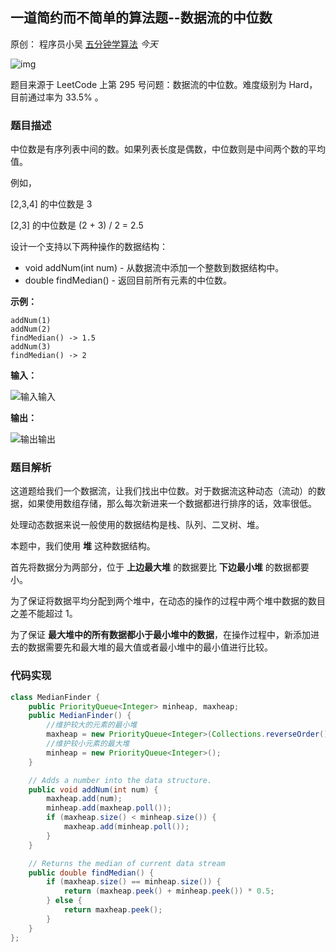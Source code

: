 ## 一道简约而不简单的算法题--数据流的中位数

原创： 程序员小吴 [五分钟学算法](javascript:void(0);) *今天*

![img](https://mmbiz.qpic.cn/mmbiz_jpg/D67peceibeIRuNmkiaU4guGR84wef6PVZs8q79zDnb4hdRAibiaJMVtLiaiaXvndmNCmzves0xicksYESHJDXeM8HDTeA/640?wx_fmt=jpeg&tp=webp&wxfrom=5&wx_lazy=1&wx_co=1)

题目来源于 LeetCode 上第 295 号问题：数据流的中位数。难度级别为 Hard，目前通过率为 33.5% 。

### 题目描述

中位数是有序列表中间的数。如果列表长度是偶数，中位数则是中间两个数的平均值。

例如，

[2,3,4] 的中位数是 3

[2,3] 的中位数是 (2 + 3) / 2 = 2.5

设计一个支持以下两种操作的数据结构：

- void addNum(int num) - 从数据流中添加一个整数到数据结构中。
- double findMedian() - 返回目前所有元素的中位数。

**示例：**

```
addNum(1)
addNum(2)
findMedian() -> 1.5
addNum(3) 
findMedian() -> 2
```

**输入：**

![输入](https://mmbiz.qpic.cn/mmbiz_jpg/D67peceibeIRuNmkiaU4guGR84wef6PVZsPyRFic7UUyiaIqmLxTWAST6r9EXQvgOMDqoxtuD1Ytk5c7N13VXwsX4A/640?wx_fmt=jpeg&tp=webp&wxfrom=5&wx_lazy=1&wx_co=1)输入

**输出：**

![输出](https://mmbiz.qpic.cn/mmbiz_jpg/D67peceibeIRuNmkiaU4guGR84wef6PVZsIFop9ODofQYlRNUhszWhF7Cb8V0vmqsRXdIgUX6L9BxGAJD4jU04JQ/640?wx_fmt=jpeg&tp=webp&wxfrom=5&wx_lazy=1&wx_co=1)输出

### 题目解析

这道题给我们一个数据流，让我们找出中位数。对于数据流这种动态（流动）的数据，如果使用数组存储，那么每次新进来一个数据都进行排序的话，效率很低。

处理动态数据来说一般使用的数据结构是栈、队列、二叉树、堆。

本题中，我们使用 **堆** 这种数据结构。

首先将数据分为两部分，位于 **上边最大堆** 的数据要比 **下边最小堆** 的数据都要小。

为了保证将数据平均分配到两个堆中，在动态的操作的过程中两个堆中数据的数目之差不能超过 1。

为了保证 **最大堆中的所有数据都小于最小堆中的数据**，在操作过程中，新添加进去的数据需要先和最大堆的最大值或者最小堆中的最小值进行比较。

### 代码实现

```java
class MedianFinder {
    public PriorityQueue<Integer> minheap, maxheap;
    public MedianFinder() {
        //维护较大的元素的最小堆
        maxheap = new PriorityQueue<Integer>(Collections.reverseOrder());
        //维护较小元素的最大堆
        minheap = new PriorityQueue<Integer>();
    }

    // Adds a number into the data structure.
    public void addNum(int num) {
        maxheap.add(num);
        minheap.add(maxheap.poll());
        if (maxheap.size() < minheap.size()) {
            maxheap.add(minheap.poll());
        }
    }

    // Returns the median of current data stream
    public double findMedian() {
        if (maxheap.size() == minheap.size()) {
            return (maxheap.peek() + minheap.peek()) * 0.5;
        } else {
            return maxheap.peek();
        }
    }
};
```